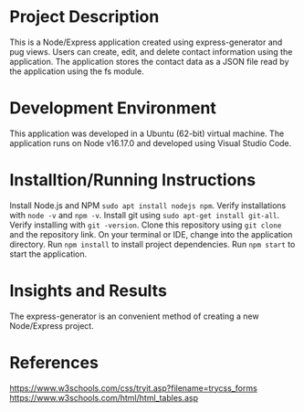 # Project Description
This is a Node/Express application created using express-generator and pug views. Users can create, edit, and delete contact information using the application. The application stores the contact data as a JSON file read by the application using the fs module.

# Development Environment
This application was developed in a Ubuntu (62-bit) virtual machine. The application runs on Node v16.17.0 and developed using Visual Studio Code.

# Installtion/Running Instructions
Install Node.js and NPM `sudo apt install nodejs npm`. Verify installations with `node -v` and `npm -v`. Install git using `sudo apt-get install git-all`. Verify installing with `git -version`. Clone this repository using `git clone` and the repository link. On your terminal or IDE, change into the application directory. Run `npm install` to install project dependencies. Run `npm start` to start the application.
# Insights and Results
The express-generator is an convenient method of creating a new Node/Express project.

# References
https://www.w3schools.com/css/tryit.asp?filename=trycss_forms
https://www.w3schools.com/html/html_tables.asp